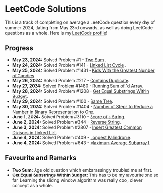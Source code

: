 # LeetCode Solutions

This is a track of completing on average a LeetCode question every day of summer 2024, dating from May 23rd onwards, as well as doing LeetCode questions as a whole. 
Here is my [LeetCode profile](https://leetcode.com/u/keshankathi/)!

## Progress

- **May 23, 2024:** Solved Problem #1 - [Two Sum](https://leetcode.com/problems/two-sum/description/) .
- **May 24, 2024:** Solved Problem #141 - [Linked List Cycle](https://leetcode.com/problems/linked-list-cycle/description/) .
- **May 25, 2024:** Solved Problem #1431 - [Kids With the Greatest Number of Candies](https://leetcode.com/problems/kids-with-the-greatest-number-of-candies/description/).
- **May 26, 2024:** Solved Problem #217 - [Contains Duplicate](https://leetcode.com/problems/contains-duplicate/description/).
- **May 27, 2024:** Solved Problem #1480 - [Running Sum of 1d Array](https://leetcode.com/problems/running-sum-of-1d-array/description/).
- **May 28, 2024:** Solved Problem #1208 - [Get Equal Substrings Within Budget](https://leetcode.com/problems/get-equal-substrings-within-budget/description).
- **May 29, 2024:** Solved Problem #100 - [Same Tree](https://leetcode.com/problems/same-tree/description).
- **May 30, 2024:** Solved Problem #1404 - [Number of Steps to Reduce a Number in Binary Representation to One](https://leetcode.com/problems/number-of-steps-to-reduce-a-number-in-binary-representation-to-one/description/).
- **June 1, 2024:** Solved Problem #3110 - [Score of a String](https://leetcode.com/problems/score-of-a-string/description/).
- **June 2, 2024:** Solved Problem #344 - [Reverse String](https://leetcode.com/problems/reverse-string/description/).
- **June 3, 2024:** Solved Problem #2807 - [Insert Greatest Common Divisors in Linked List](https://leetcode.com/problems/insert-greatest-common-divisors-in-linked-list/description/).
- **June 4, 2024:** Solved Problem #409 - [Longest Palindrome](https://leetcode.com/problems/longest-palindrome/description/).
- **June 4, 2024:** Solved Problem #643 - [Maximum Average Subarray I](https://leetcode.com/problems/maximum-average-subarray-i/description/).
  

## Favourite and Remarks

- **Two Sum:** Age old question which embarassingly troubled me at first.
- **Get Equal Substrings Within Budget:** This has to be my favourite one so far. Learning the sliding window algorithm was really cool, clever concept as a whole.

